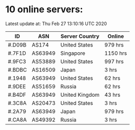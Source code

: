 # 10 online servers:

Latest update at: Thu Feb 27 13:10:16 UTC 2020

| ID | ASN | Server Country | Online |
| -- | --- | -------------- | ------ |
| #.D09B | AS174 | United States | 979 hrs |
| #.7F1D | AS63949 | Singapore | 1150 hrs |
| #.9FC3 | AS53889 | United States | 997 hrs |
| #.BDBC | AS16509 | Japan | 3 hrs |
| #.1948 | AS63949 | United States | 62 hrs |
| #.9DEE | AS51659 | Russia | 62 hrs |
| #.B4DF | AS63949 | United Kingdom | 43 hrs |
| #.3C8A | AS20473 | United States | 3 hrs |
| #.2A79 | AS63949 | Japan | 979 hrs |
| #.CA8A | AS49392 | Russia | 3 hrs |

